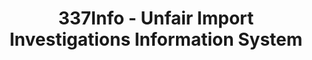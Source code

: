 ---
bigquery: https://console.cloud.google.com/bigquery?p=patents-public-data&d=usitc_investigations&page=dataset&project=sheets-management-319211
citation: US International Trade Commission 337Info Unfair Import Investigations Information
  System
contributors: US International Trade Comission
cost: None
description: US International Trade Commission 337Info Unfair Import Investigations
  Information System contains data on investigations done under Section 337. Section
  337 declares the infringement of certain statutory intellectual property rights
  and other forms of unfair competition in import trade to be unlawful practices.
  Most Section 337 investigations involve allegations of patent or registered trademark
  infringement.
documentation: FAQ and tutorial available on the site
last_edit: 04/07/2022, 07:59:56
location: https://pubapps2.usitc.gov/337external/
maintained_by: US International Trade Comission
schema_fields:
- cafcAppeals
- patentNumber
- scheduledEndDateEvidHear
- investigationNo
- teoProceedingInvolved
- dateCreated
- actualEndDateEvidHear
- teoIdIssueDate
- markmanHearing
- id
- investigationTermDate
- publication_number
- htsNumbers
- invUnfairAct
- complainant
- teoReliefGranted
- respondent
- copyrightNumbers
- title
- finalDetViolation
- lastUpdated
- currentActiveALJ
- currentStatus
- investigationType
- aljAssigned
- ouiiAttorney
- dateOfPublicationFrNotice
- internalRemand
- finalIdOnViolationDue
- docketNo
- trademarkNumbers
- gcAttorney
- finalDetNoViolation
- startDateMarkmanHearing
- issueDateOtherNonFinal
- teoIdDueDate
- actualStartDateEvidHear
- finalIdOnViolationIssue
- endDateMarkmanHearing
- targetDate
- ouiiParticipation
- dateComplaintFiled
- scheduledStartDateEvidHear
- patentNumbers
shortname: unfair_import_investigations
tags:
- import
- legal
- trade
timeframe: 2008-2021 (prior to 2008 downloadable as a JSON file)
title: 337Info - Unfair Import Investigations Information System
uuid: 2721f5ec-e599-4890-9265-9706719fc71e
---
